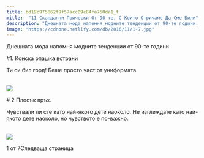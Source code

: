 ```yaml
---
title: bd19c975862f9f57acc09c84fa750da1_t
mitle:  "11 Скандални Прически От 90-те, С Които Отричаме Да Сме Били"
description: "Днешната мода напомня модните тенденции от 90-те години. #1. Конска опашка встрани Ти си бил горд! Беше просто част от униформата.  # 2 Плосък връх. Чувствали ли сте като"
image: "https://cdnone.netlify.com/db/2016/11/1-7.jpg"
---
```


 <p>Днешната мода напомня модните тенденции от 90-те години.</p>      <p>#1. Конска опашка встрани</p> <p>Ти си бил горд! Беше просто част от униформата.</p> <p> <br/><img src="https://cdnone.netlify.com/db/2016/11/1-7.jpg"/><br/></p>       <p># 2 Плосък връх.</p> <p>Чувствали ли сте като най-якото дете наоколо. Не изглеждате като най-якото дете наоколо, но чувството е по-важно.</p> <p> <br/><img src="https://cdnone.netlify.com/db/2016/11/2-4.jpg"/><br/></p>      1 от 7Следваща страница  
